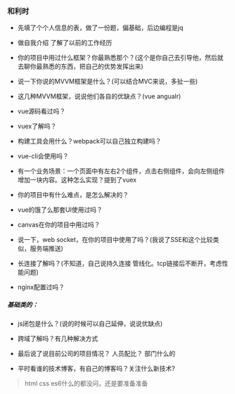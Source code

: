 ### 和利时
* 先填了个个人信息的表，做了一份题，偏基础，后边编程是jq

* 做自我介绍 了解了以前的工作经历
* 你的项目中用过什么框架？你最熟悉那个？(这个是你自己去引导他，然后就去聊你最熟悉的东西，把自己的优势发挥出来)
* 说一下你说的MVVM框架是什么？(可以结合MVC来说，多扯一些)
* 这几种MVVM框架，说说他们各自的优缺点？(vue angualr)
* vue源码看过吗？
* vuex了解吗？
* 构建工具会用什么？webpack可以自己独立构建吗？
* vue-cli会使用吗？
* 有一个业务场景：一个页面中有左右2个组件，点击右侧组件，会向左侧组件增加一块内容。这种怎么实现？提到了vuex
* 你的项目中有什么难点，是怎么解决的？
* vue的饿了么那套UI使用过吗？
* canvas在你的项目中用过吗？
* 说一下，web socket，在你的项目中使用了吗？(我说了SSE和这个比较类似，服务端推送)
* 长连接了解吗？(不知道，自己说持久连接 管线化。tcp链接后不断开，考虑性能问题)
* nginx配置过吗？

##### 基础类的：
* js闭包是什么？(说的时候可以自己延伸，说说优缺点)
* 跨域了解吗？有几种解决方式


* 最后说了说目前公司的项目情况？ 人员配比？ 部门什么的
* 平时看谁的技术博客，有自己的博客吗？关注什么新技术?

> html css es6什么的都没问，还是要准备准备